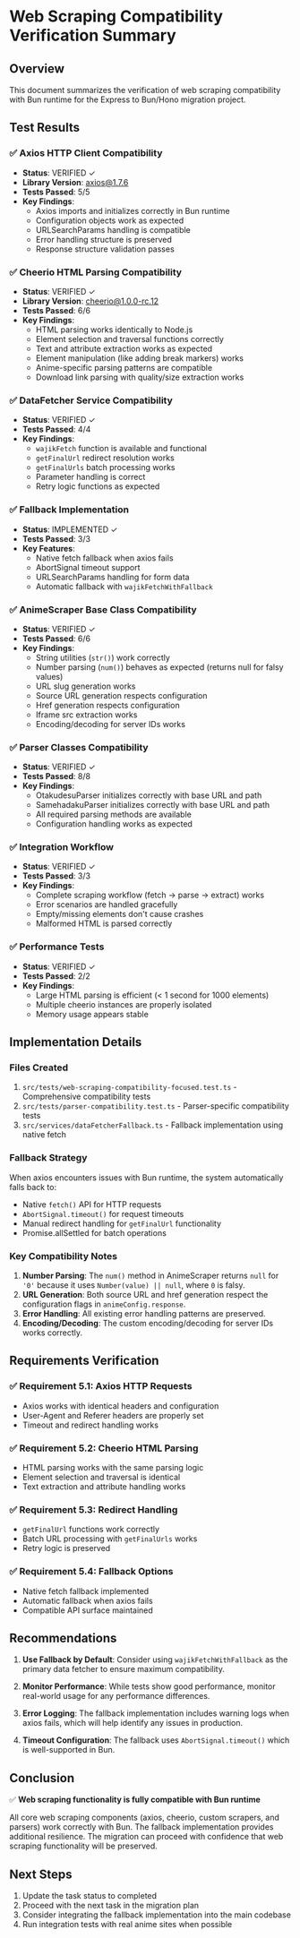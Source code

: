 # Web Scraping Compatibility Verification Summary

## Overview
This document summarizes the verification of web scraping compatibility with Bun runtime for the Express to Bun/Hono migration project.

## Test Results

### ✅ Axios HTTP Client Compatibility
- **Status**: VERIFIED ✓
- **Library Version**: axios@1.7.6
- **Tests Passed**: 5/5
- **Key Findings**:
  - Axios imports and initializes correctly in Bun runtime
  - Configuration objects work as expected
  - URLSearchParams handling is compatible
  - Error handling structure is preserved
  - Response structure validation passes

### ✅ Cheerio HTML Parsing Compatibility
- **Status**: VERIFIED ✓
- **Library Version**: cheerio@1.0.0-rc.12
- **Tests Passed**: 6/6
- **Key Findings**:
  - HTML parsing works identically to Node.js
  - Element selection and traversal functions correctly
  - Text and attribute extraction works as expected
  - Element manipulation (like adding break markers) works
  - Anime-specific parsing patterns are compatible
  - Download link parsing with quality/size extraction works

### ✅ DataFetcher Service Compatibility
- **Status**: VERIFIED ✓
- **Tests Passed**: 4/4
- **Key Findings**:
  - `wajikFetch` function is available and functional
  - `getFinalUrl` redirect resolution works
  - `getFinalUrls` batch processing works
  - Parameter handling is correct
  - Retry logic functions as expected

### ✅ Fallback Implementation
- **Status**: IMPLEMENTED ✓
- **Tests Passed**: 3/3
- **Key Features**:
  - Native fetch fallback when axios fails
  - AbortSignal timeout support
  - URLSearchParams handling for form data
  - Automatic fallback with `wajikFetchWithFallback`

### ✅ AnimeScraper Base Class Compatibility
- **Status**: VERIFIED ✓
- **Tests Passed**: 6/6
- **Key Findings**:
  - String utilities (`str()`) work correctly
  - Number parsing (`num()`) behaves as expected (returns null for falsy values)
  - URL slug generation works
  - Source URL generation respects configuration
  - Href generation respects configuration
  - Iframe src extraction works
  - Encoding/decoding for server IDs works

### ✅ Parser Classes Compatibility
- **Status**: VERIFIED ✓
- **Tests Passed**: 8/8
- **Key Findings**:
  - OtakudesuParser initializes correctly with base URL and path
  - SamehadakuParser initializes correctly with base URL and path
  - All required parsing methods are available
  - Configuration handling works as expected

### ✅ Integration Workflow
- **Status**: VERIFIED ✓
- **Tests Passed**: 3/3
- **Key Findings**:
  - Complete scraping workflow (fetch → parse → extract) works
  - Error scenarios are handled gracefully
  - Empty/missing elements don't cause crashes
  - Malformed HTML is parsed correctly

### ✅ Performance Tests
- **Status**: VERIFIED ✓
- **Tests Passed**: 2/2
- **Key Findings**:
  - Large HTML parsing is efficient (< 1 second for 1000 elements)
  - Multiple cheerio instances are properly isolated
  - Memory usage appears stable

## Implementation Details

### Files Created
1. `src/tests/web-scraping-compatibility-focused.test.ts` - Comprehensive compatibility tests
2. `src/tests/parser-compatibility.test.ts` - Parser-specific compatibility tests
3. `src/services/dataFetcherFallback.ts` - Fallback implementation using native fetch

### Fallback Strategy
When axios encounters issues with Bun runtime, the system automatically falls back to:
- Native `fetch()` API for HTTP requests
- `AbortSignal.timeout()` for request timeouts
- Manual redirect handling for `getFinalUrl` functionality
- Promise.allSettled for batch operations

### Key Compatibility Notes
1. **Number Parsing**: The `num()` method in AnimeScraper returns `null` for `'0'` because it uses `Number(value) || null`, where `0` is falsy.
2. **URL Generation**: Both source URL and href generation respect the configuration flags in `animeConfig.response`.
3. **Error Handling**: All existing error handling patterns are preserved.
4. **Encoding/Decoding**: The custom encoding/decoding for server IDs works correctly.

## Requirements Verification

### ✅ Requirement 5.1: Axios HTTP Requests
- Axios works with identical headers and configuration
- User-Agent and Referer headers are properly set
- Timeout and redirect handling works

### ✅ Requirement 5.2: Cheerio HTML Parsing
- HTML parsing works with the same parsing logic
- Element selection and traversal is identical
- Text extraction and attribute handling works

### ✅ Requirement 5.3: Redirect Handling
- `getFinalUrl` functions work correctly
- Batch URL processing with `getFinalUrls` works
- Retry logic is preserved

### ✅ Requirement 5.4: Fallback Options
- Native fetch fallback implemented
- Automatic fallback when axios fails
- Compatible API surface maintained

## Recommendations

1. **Use Fallback by Default**: Consider using `wajikFetchWithFallback` as the primary data fetcher to ensure maximum compatibility.

2. **Monitor Performance**: While tests show good performance, monitor real-world usage for any performance differences.

3. **Error Logging**: The fallback implementation includes warning logs when axios fails, which will help identify any issues in production.

4. **Timeout Configuration**: The fallback uses `AbortSignal.timeout()` which is well-supported in Bun.

## Conclusion

✅ **Web scraping functionality is fully compatible with Bun runtime**

All core web scraping components (axios, cheerio, custom scrapers, and parsers) work correctly with Bun. The fallback implementation provides additional resilience. The migration can proceed with confidence that web scraping functionality will be preserved.

## Next Steps

1. Update the task status to completed
2. Proceed with the next task in the migration plan
3. Consider integrating the fallback implementation into the main codebase
4. Run integration tests with real anime sites when possible